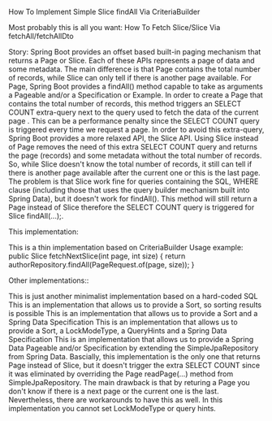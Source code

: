 How To Implement Simple Slice<T> findAll Via CriteriaBuilder

Most probably this is all you want: How To Fetch Slice<entity>/Slice<dto> Via fetchAll/fetchAllDto

Story: Spring Boot provides an offset based built-in paging mechanism that returns a Page or Slice. Each of these APIs represents a page of data and some metadata. The main difference is that Page contains the total number of records, while Slice can only tell if there is another page available. For Page, Spring Boot provides a findAll() method capable to take as arguments a Pageable and/or a Specification or Example. In order to create a Page that contains the total number of records, this method triggers an SELECT COUNT extra-query next to the query used to fetch the data of the current page . This can be a performance penalty since the SELECT COUNT query is triggered every time we request a page. In order to avoid this extra-query, Spring Boot provides a more relaxed API, the Slice API. Using Slice instead of Page removes the need of this extra SELECT COUNT query and returns the page (records) and some metadata without the total number of records. So, while Slice doesn't know the total number of records, it still can tell if there is another page available after the current one or this is the last page. The problem is that Slice work fine for queries containing the SQL, WHERE clause (including those that uses the query builder mechanism built into Spring Data), but it doesn't work for findAll(). This method will still return a Page instead of Slice therefore the SELECT COUNT query is triggered for Slice<T> findAll(...);.

This implementation:

This is a thin implementation based on CriteriaBuilder
Usage example:
public Slice<Author> fetchNextSlice(int page, int size) {
return authorRepository.findAll(PageRequest.of(page, size));
}

Other implementations::

This is just another minimalist implementation based on a hard-coded SQL
This is an implementation that allows us to provide a Sort, so sorting results is possible
This is an implementation that allows us to provide a Sort and a Spring Data Specification
This is an implementation that allows us to provide a Sort, a LockModeType, a QueryHints and a Spring Data Specification
This is an implementation that allows us to provide a Spring Data Pageable and/or Specification by extending the SimpleJpaRepository from Spring Data. Bascially, this implementation is the only one that returns Page<T> instead of Slice<T>, but it doesn't trigger the extra SELECT COUNT since it was eliminated by overriding the Page<T> readPage(...) method from SimpleJpaRepository. The main drawback is that by returing a Page<T> you don't know if there is a next page or the current one is the last. Nevertheless, there are workarounds to have this as well. In this implementation you cannot set LockModeType or query hints.